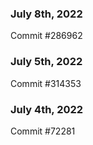 ### July 8th, 2022

Commit #286962

### July 5th, 2022

Commit #314353


### July 4th, 2022

Commit #72281
